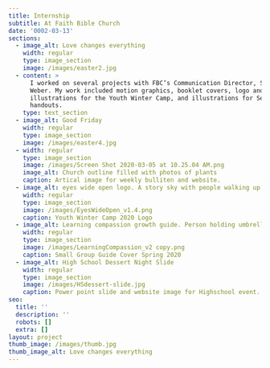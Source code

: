```yaml
---
title: Internship
subtitle: At Faith Bible Church
date: '0002-03-13'
sections:
  - image_alt: Love changes everything
    width: regular
    type: image_section
    image: /images/easter2.jpg
  - content: >
      I worked on several projects with FBC’s Communication Director, Seth
      Weber. My work included motion graphics, booklet covers, logo and
      illustrations for the Youth Winter Camp, and illustrations for Sermons and
      handouts.
    type: text_section
  - image_alt: Good Friday
    width: regular
    type: image_section
    image: /images/easter4.jpg
  - width: regular
    type: image_section
    image: /images/Screen Shot 2020-03-05 at 10.25.04 AM.png
    image_alt: Church outline filled with photos of plants
    caption: Artical image for weekly bulliten and website.
  - image_alt: eyes wide open logo. A story sky with people walking up to a cross
    width: regular
    type: image_section
    image: /images/EyesWideOpen_v1.4.png
    caption: Youth Winter Camp 2020 Logo
  - image_alt: Learning compassion growth guide. Person holding umbrella over a child
    width: regular
    type: image_section
    image: /images/LearningCompassion_v2 copy.png
    caption: Small Group Guide Cover Spring 2020
  - image_alt: High School Dessert Night Slide
    width: regular
    type: image_section
    image: /images/HSdessert-slide.jpg
    caption: Power point slide and website image for Highschool event.
seo:
  title: ''
  description: ''
  robots: []
  extra: []
layout: project
thumb_image: /images/thumb.jpg
thumb_image_alt: Love changes everything
---
```

